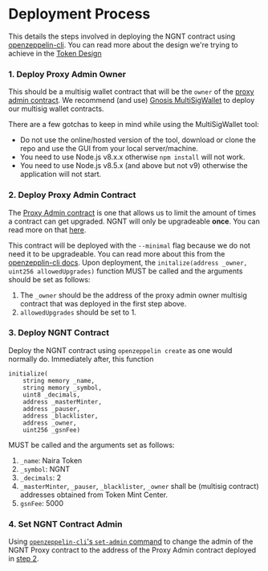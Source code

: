 # Deployment Process

This details the steps involved in deploying the NGNT contract using [openzeppelin-cli](https://github.com/OpenZeppelin/openzeppelin-sdk). 
You can read more about the design we're trying to achieve in the [Token Design](tokendesign.md) 


### 1. Deploy Proxy Admin Owner

This should be a multisig wallet contract that will be the `owner` of the [proxy admin contract](https://github.com/buycoinsafrica/one-time-upgrade-proxy-admin).
We recommend (and use) [Gnosis MultiSigWallet](https://github.com/gnosis/MultiSigWallet) to deploy our multisig wallet contracts.


There are a few gotchas to keep in mind while using the MultiSigWallet tool:
- Do not use the online/hosted version of the tool, download or clone the repo and use the GUI from your local server/machine.
- You need to use Node.js v8.x.x otherwise `npm install` will not work.
- You need to use Node.js v8.5.x (and above but not v9) otherwise the application will not start.

### 2. Deploy Proxy Admin Contract

The [Proxy Admin contract](../contracts/ProxyAdmin.sol) is one that allows us to limit the amount of times a contract can get upgraded. 
NGNT will only be upgradeable **once**. You can read more on that [here](../README.md#upgradebility).

This contract will be deployed with the `--minimal` flag because we do not need it to be upgradeable. You can read more about this from the [openzepplin-cli docs](https://docs.openzeppelin.com/sdk/2.5/api/cli#create).
Upon deployment, the `initalize(address _owner, uint256 allowedUpgrades)` function MUST be called and the arguments should be set as follows:

1. The `_owner` should be the address of the proxy admin owner multisig contract that was deployed in the first step above.
2. `allowedUpgrades` should be set to 1.

### 3. Deploy NGNT Contract

Deploy the NGNT contract using `openzeppelin create` as one would normally do.
Immediately after, this function 
```
initialize(
    string memory _name, 
    string memory _symbol, 
    uint8 _decimals, 
    address _masterMinter, 
    address _pauser, 
    address _blacklister, 
    address _owner, 
    uint256 _gsnFee)
```

MUST be called and the arguments set as follows:

1. `_name`: Naira Token
2. `_symbol`: NGNT
3. `_decimals`: 2
4. `_masterMinter`, `_pauser`, `_blacklister`, `_owner` shall be (multisig contract) addresses obtained from Token Mint Center.
5. `gsnFee`: 5000

### 4. Set NGNT Contract Admin
Using [`openzeppelin-cli`'s `set-admin` command](https://docs.openzeppelin.com/sdk/2.5/api/cli#set-admin) to change the admin of
the NGNT Proxy contract to the address of the Proxy Admin contract deployed in [step 2](#2-deploy-proxy-admin-contract).

